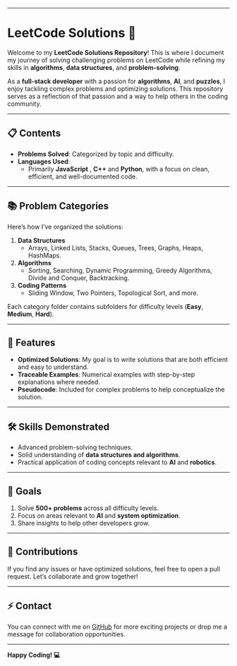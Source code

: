 
---

# LeetCode Solutions 🚀

Welcome to my **LeetCode Solutions Repository**! This is where I document my journey of solving challenging problems on LeetCode while refining my skills in **algorithms**, **data structures**, and **problem-solving**.  

As a **full-stack developer** with a passion for **algorithms**, **AI**, and **puzzles**, I enjoy tackling complex problems and optimizing solutions. This repository serves as a reflection of that passion and a way to help others in the coding community.

---

## 📋 Contents  
- **Problems Solved**: Categorized by topic and difficulty.  
- **Languages Used**:  
  - Primarily **JavaScript** , **C++** and **Python**, with a focus on clean, efficient, and well-documented code.  

---

## 📚 Problem Categories  
Here’s how I’ve organized the solutions:  
1. **Data Structures**  
   - Arrays, Linked Lists, Stacks, Queues, Trees, Graphs, Heaps, HashMaps.  
2. **Algorithms**  
   - Sorting, Searching, Dynamic Programming, Greedy Algorithms, Divide and Conquer, Backtracking.  
3. **Coding Patterns**  
   - Sliding Window, Two Pointers, Topological Sort, and more.  

Each category folder contains subfolders for difficulty levels (**Easy**, **Medium**, **Hard**).  

---

## 🌟 Features  
- **Optimized Solutions**: My goal is to write solutions that are both efficient and easy to understand.  
- **Traceable Examples**: Numerical examples with step-by-step explanations where needed.  
- **Pseudocode**: Included for complex problems to help conceptualize the solution.  

---

## 🛠️ Skills Demonstrated  
- Advanced problem-solving techniques.  
- Solid understanding of **data structures and algorithms**.  
- Practical application of coding concepts relevant to **AI** and **robotics**.  

---

## 🎯 Goals  
1. Solve **500+ problems** across all difficulty levels.  
2. Focus on areas relevant to **AI** and **system optimization**.  
3. Share insights to help other developers grow.  

---

## 🤝 Contributions  
If you find any issues or have optimized solutions, feel free to open a pull request. Let’s collaborate and grow together!  

---

## ⚡ Contact  
You can connect with me on [GitHub](https://github.com/Burserk84) for more exciting projects or drop me a message for collaboration opportunities.  

---  

**Happy Coding! 💻**  

